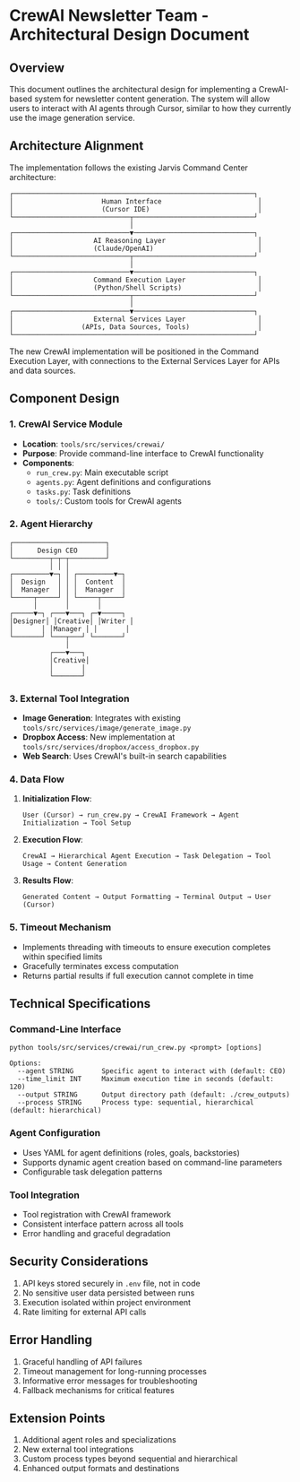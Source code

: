 # CrewAI Newsletter Team - Architectural Design Document

## Overview
This document outlines the architectural design for implementing a CrewAI-based system for newsletter content generation. The system will allow users to interact with AI agents through Cursor, similar to how they currently use the image generation service.

## Architecture Alignment
The implementation follows the existing Jarvis Command Center architecture:

```
┌────────────────────────────────────────────────────────────┐
│                      Human Interface                        │
│                      (Cursor IDE)                           │
└─────────────────────────────┬──────────────────────────────┘
                              │
┌─────────────────────────────▼──────────────────────────────┐
│                    AI Reasoning Layer                       │
│                    (Claude/OpenAI)                          │
└─────────────────────────────┬──────────────────────────────┘
                              │
┌─────────────────────────────▼──────────────────────────────┐
│                    Command Execution Layer                  │
│                    (Python/Shell Scripts)                   │
└─────────────────────────────┬──────────────────────────────┘
                              │
┌─────────────────────────────▼──────────────────────────────┐
│                    External Services Layer                  │
│                 (APIs, Data Sources, Tools)                 │
└────────────────────────────────────────────────────────────┘
```

The new CrewAI implementation will be positioned in the Command Execution Layer, with connections to the External Services Layer for APIs and data sources.

## Component Design

### 1. CrewAI Service Module
- **Location**: `tools/src/services/crewai/`
- **Purpose**: Provide command-line interface to CrewAI functionality
- **Components**:
  - `run_crew.py`: Main executable script
  - `agents.py`: Agent definitions and configurations
  - `tasks.py`: Task definitions
  - `tools/`: Custom tools for CrewAI agents

### 2. Agent Hierarchy
```
┌───────────────────────┐
│      Design CEO       │
└─────────┬─┬─┬─────────┘
          │ │ │
┌─────────▼─┐ │ ┌─────────▼─┐
│  Design   │ │ │  Content  │
│  Manager  │ │ │  Manager  │
└─────┬─────┘ │ └─────┬─────┘
      │       │       │
┌─────▼─┐ ┌───▼───┐ ┌─▼─────┐
│Designer│ │Creative│ │Writer │
│       │ │Manager │ │       │
└───────┘ └───┬───┘ └───────┘
              │
          ┌───▼───┐
          │Creative│
          │       │
          └───────┘
```

### 3. External Tool Integration
- **Image Generation**: Integrates with existing `tools/src/services/image/generate_image.py`
- **Dropbox Access**: New implementation at `tools/src/services/dropbox/access_dropbox.py`
- **Web Search**: Uses CrewAI's built-in search capabilities

### 4. Data Flow

1. **Initialization Flow**:
   ```
   User (Cursor) → run_crew.py → CrewAI Framework → Agent Initialization → Tool Setup
   ```

2. **Execution Flow**:
   ```
   CrewAI → Hierarchical Agent Execution → Task Delegation → Tool Usage → Content Generation
   ```

3. **Results Flow**:
   ```
   Generated Content → Output Formatting → Terminal Output → User (Cursor)
   ```

### 5. Timeout Mechanism
- Implements threading with timeouts to ensure execution completes within specified limits
- Gracefully terminates excess computation
- Returns partial results if full execution cannot complete in time

## Technical Specifications

### Command-Line Interface
```
python tools/src/services/crewai/run_crew.py <prompt> [options]

Options:
  --agent STRING       Specific agent to interact with (default: CEO)
  --time_limit INT     Maximum execution time in seconds (default: 120)
  --output STRING      Output directory path (default: ./crew_outputs)
  --process STRING     Process type: sequential, hierarchical (default: hierarchical)
```

### Agent Configuration
- Uses YAML for agent definitions (roles, goals, backstories)
- Supports dynamic agent creation based on command-line parameters
- Configurable task delegation patterns

### Tool Integration
- Tool registration with CrewAI framework
- Consistent interface pattern across all tools
- Error handling and graceful degradation

## Security Considerations
1. API keys stored securely in `.env` file, not in code
2. No sensitive user data persisted between runs
3. Execution isolated within project environment
4. Rate limiting for external API calls

## Error Handling
1. Graceful handling of API failures
2. Timeout management for long-running processes
3. Informative error messages for troubleshooting
4. Fallback mechanisms for critical features

## Extension Points
1. Additional agent roles and specializations
2. New external tool integrations
3. Custom process types beyond sequential and hierarchical
4. Enhanced output formats and destinations 